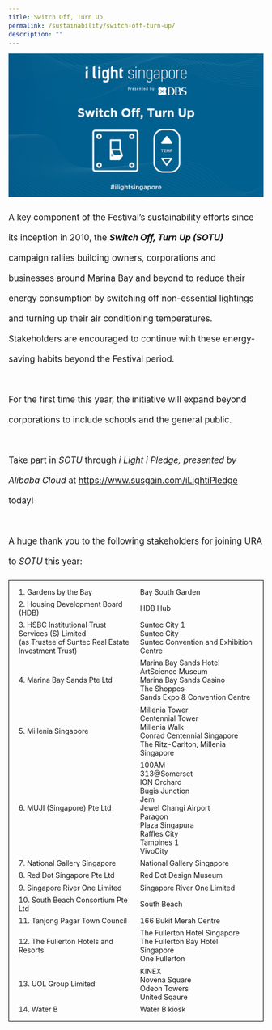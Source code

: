 ```yaml
---
title: Switch Off, Turn Up
permalink: /sustainability/switch-off-turn-up/
description: ""
---
```

![](/images/Sustainability/ilight%20switch%20off%20turn%20up%20(1)-03.png)
<p style="font-size:17px; line-height:40px">A key component of the Festival’s sustainability efforts since its inception in 2010, the <b><i>Switch Off, Turn Up (SOTU)</i></b> campaign rallies building owners, corporations and businesses around Marina Bay and beyond to reduce their energy consumption by switching off non-essential lightings and turning up their air conditioning temperatures. Stakeholders are encouraged to continue with these energy-saving habits beyond the Festival period.
<br><br>
For the first time this year, the initiative will expand beyond corporations to include schools and the general public. 
<br><br>
Take part in <i>SOTU</i> through <i>i Light i Pledge, presented by Alibaba Cloud</i> at <a target="_blank" href="https://www.susgain.com/iLightiPledge">https://www.susgain.com/iLightiPledge</a> today!
<br><br>
A huge thank you to the following stakeholders for joining URA to&nbsp;<i>SOTU</i> this year:<br>
<table style="width:100%; border:1px solid black; border-collapse:separate; padding:10px">
<tbody>
	<tr><td style="width:50%">
		1. Gardens by the Bay</td><td style="width:50%"> Bay South Garden</td></tr>
	<tr><td style="width:50%">2. Housing Development Board (HDB)</td><td style="width:50%">HDB Hub</td></tr>
	<tr><td style="width:50%">3. HSBC Institutional Trust Services (S) Limited<br>
(as Trustee of Suntec Real Estate Investment Trust)</td><td style="width:50%">Suntec City 1<br>Suntec City<br>Suntec Convention and Exhibition Centre</td></tr>
	<tr><td style="width:50%">4. Marina Bay Sands Pte Ltd</td><td style="width:50%">Marina Bay Sands Hotel<br>ArtScience Museum<br>Marina Bay Sands Casino<br>The Shoppes<br>Sands Expo &amp; Convention Centre</td></tr>
	<tr><td style="width:50%">5. Millenia Singapore</td><td style="width:50%">Millenia Tower<br>Centennial Tower<br>Millenia Walk<br>Conrad Centennial Singapore<br>The Ritz-Carlton, Millenia Singapore</td></tr>
	<tr><td style="width:50%">6. MUJI (Singapore) Pte Ltd</td><td style="width:50%">100AM<br>313@Somerset<br>ION Orchard<br>Bugis Junction<br>Jem<br>Jewel Changi Airport<br>Paragon<br>Plaza Singapura<br>Raffles City<br>Tampines 1<br>VivoCity</td></tr>
	<tr><td style="width:50%">7. National Gallery Singapore</td><td style="width:50%">National Gallery Singapore</td></tr>
	<tr><td style="width:50%">8. Red Dot Singapore Pte Ltd</td><td style="width:50%">Red Dot Design Museum</td></tr>
	<tr><td style="width:50%">9. Singapore River One Limited</td><td style="width:50%">Singapore River One Limited</td></tr>
	<tr><td style="width:50%">10. South Beach Consortium Pte Ltd</td><td style="width:50%">South Beach</td></tr>
	<tr><td style="width:50%">11. Tanjong Pagar Town Council</td><td style="width:50%">166 Bukit Merah Centre</td></tr>
	<tr><td style="width:50%">12. The Fullerton Hotels and Resorts</td><td style="width:50%">The Fullerton Hotel Singapore<br>The Fullerton Bay Hotel Singapore<br>One Fullerton</td></tr>
	<tr><td style="width:50%">13. UOL Group Limited</td><td style="width:50%">KINEX<br>Novena Square<br>Odeon Towers<br>United Sqaure</td></tr>
	<tr><td style="width:50%">14. Water B</td><td style="width:50%">Water B kiosk</td></tr>
</tbody></table></p><p></p>